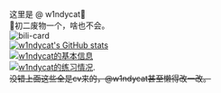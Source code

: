 这里是 @ w1ndycat🎉  
👴初二废物一个，啥也不会。     
![bili-card](https://bilibili-readme-stats.vercel.app/api?id=524510187&card=pink)   
[![w1ndycat's GitHub stats](https://github-readme-stats.vercel.app/api?username=w1ndycat&show_icons=true&theme=dark)](https://github.com/anuraghazra/github-readme-stats)    
[![w1ndycat的基本信息](https://api.jerryz.com.cn/about?id=372010&dark_mode=true)](https://www.luogu.com.cn/user/372010)      
[![w1ndycat的练习情况](https://api.jerryz.com.cn/practice?id=372010&dark_mode=true)](https://www.luogu.com.cn/user/372010#practice).   
~~没错上面这些全是cv来的，@w1ndycat甚至懒得改一改。~~
<!---
absolutevaluesb/absolutevaluesb is a ✨ special ✨ repository because its `README.md` (this file) appears on your GitHub profile.
You can click the Preview link to take a look at your changes.
--->

